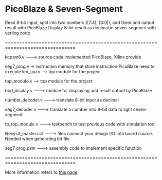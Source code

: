# PicoBlaze & Seven-Segment
Read 8-bit input, split into two numbers ([7:4], [3:0]), add them and output result with PicoBlaze
Display 8-bit result as decimal in seven-segment with verilog code

===============================================================================

kcpsm6.v ---> source code implemented PicoBlaze, Xilinx provide

seg7_prog.v -> instruction memory that store instruction PicoBlaze need to execute led_top.v --> top module for the project

top_module.v --> top module for the project

bcd_display.v ---> module for displaying add result output by PicoBlaze

number_decoder.v ---> translate 8-bit input as decimal

seg7_decoder.v   ---> translate a number into 8-bit data to light seven-segment

tb_top_module.v ---> testbench to test previous code with simulation tool

Nexys3_master.ucf ---> files connect your design I/O into board source. Needed when generating bit file

seg7_prog.psm ---> assembly code to implement specific function

===============================================================================

More information refers to [this page](https://gao-yiheng.github.io/2019/06/08/Control_Seven_Segment/)
